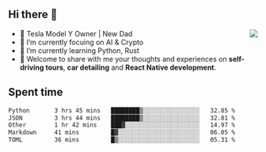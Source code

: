 ## Hi there 👋
<img align="right" src="https://github-readme-stats.vercel.app/api?username=ljunb&show_icons=true&icon_color=CE1D2D&text_color=718096&bg_color=00000000&hide_title=true&hide_border=true" />

- 🚗 Tesla Model Y Owner | New Dad
- 🔭 I’m currently focuing on AI & Crypto
- 🌱 I’m currently learning Python, Rust
- 💬 Welcome to share with me your thoughts and experiences on **self-driving tours**, **car detailing** and **React Native development**.




## Spent time
<!--START_SECTION:waka-->

```txt
Python       3 hrs 45 mins   ████████▒░░░░░░░░░░░░░░░░   32.85 %
JSON         3 hrs 44 mins   ████████▒░░░░░░░░░░░░░░░░   32.81 %
Other        1 hr 42 mins    ███▓░░░░░░░░░░░░░░░░░░░░░   14.97 %
Markdown     41 mins         █▓░░░░░░░░░░░░░░░░░░░░░░░   06.05 %
TOML         36 mins         █▒░░░░░░░░░░░░░░░░░░░░░░░   05.31 %
```

<!--END_SECTION:waka-->
